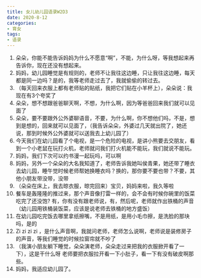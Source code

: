 ```yaml
---
title: 女儿幼儿园语录W2D3
date: 2020-8-12
categories:
- 育女
tags:
- 语录
---
```


1. 朵朵，你能不能告诉妈妈为什么不愿意“啊”，不能，为什么呀，等我想起来再告诉你，现在还没有想起来。
2. 妈妈，幼儿园睡觉是有规则的，老师不让我往这边睡，只让我往这边睡，每天都是同一边吗？是的，我等老师走过去了，我就偷偷的转过去。
3. （每天回来衣服上都有老师贴的贴纸，我把它们贴在小羊杯上），朵朵说：我现在有3个夸奖了
4. 朵朵，想不想跟爸爸聊天啊，不想，为什么啊，因为等爸爸回来我们就可以见面了
5. 朵朵，要不要跟外公外婆聊语音，不要，为什么啊，你不想他们吗，不是，想到是想的，回来就可以见面了，（我告诉朵朵，外婆过几天就出院了，她还说，那到时候外公外婆就可以送我去上幼儿园了）
6. 今天我们在幼儿园看了个电视，是一个危险的电视，是讲小熊要去交朋友，看到一个小老鼠在玩打火机，老师就问我们打火机能不能玩，我们就说不能玩。
7. 妈妈，我们下次可以约书漫一起玩吗，可以啊
8. 妈妈，另外一个朵朵的大名我知道了，老师告诉我她叫侯青果，她还带了睡衣去幼儿园，睡午觉时候老师帮她换睡衣吗？换的，那你要不要也带？不要，其他小朋友带没带，没带
9. （朵朵在床上，我去晾衣服，晾完回来）宝贝，妈妈来啦，我久等啦
10. 餐车是轰隆隆的推过来，那个声音像打雷一样的，会不会有时候你碗里的饭菜吃完了还没饱?
    有，你有没有跟老师说，有，然后呢，老师就作出铁桶的声音（幼儿园用铁桶装饭菜，应该是说老师去铁桶的地方盛饭）
11. 在幼儿园吃完饭去哪里拿纸擦嘴，不是用纸，是用小毛巾擦，是洗脸的那块吗，是的
12. Zi zi zi zi ，是什么声音啊，我就问老师，老师怎么说啊，老师说是装修房子的声音，等我们睡觉的时候拉窗帘就不吵了
13. （我演小朋友躺下睡觉，朵朵演老师，朵朵走过来把我的衣服掀开看了一下），这是干什么呀
    老师要把衣服拉开看一下小肚子，看一下有没有破皮啊那些。
14. 妈妈，我适应幼儿园了。

